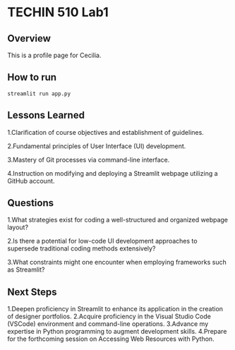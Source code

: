 # TECHIN 510 Lab1

## Overview

This is a profile page for Cecilia.

## How to run


```
streamlit run app.py
```


## Lessons Learned
1.Clarification of course objectives and establishment of guidelines.

2.Fundamental principles of User Interface (UI) development.

3.Mastery of Git processes via command-line interface.

4.Instruction on modifying and deploying a Streamlit webpage utilizing a GitHub account.


## Questions
1.What strategies exist for coding a well-structured and organized webpage layout?

2.Is there a potential for low-code UI development approaches to supersede traditional coding methods extensively?

3.What constraints might one encounter when employing frameworks such as Streamlit?


## Next Steps
1.Deepen proficiency in Streamlit to enhance its application in the creation of designer portfolios.
2.Acquire proficiency in the Visual Studio Code (VSCode) environment and command-line operations.
3.Advance my expertise in Python programming to augment development skills.
4.Prepare for the forthcoming session on Accessing Web Resources with Python.
